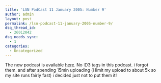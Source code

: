 ```yaml
---
title: 'LSN PodCast 11 January 2005: Number 9'
author: admin
layout: post
permalink: /lsn-podcast-11-january-2005-number-9/
dsq_thread_id:
  - 26012042
dsq_needs_sync:
  - 1
categories:
  - Uncategorized
---
```

The new podcast is available [here][1]. No ID3 tags in this podcast. i forgot them. and after spending 15min uploading (i limit my upload to about 5k so my site runs fairly fast) i decided just not to put them it!

 [1]: http://209.97.203.81/podcast/lsnpodcast-20050111-01.mp3